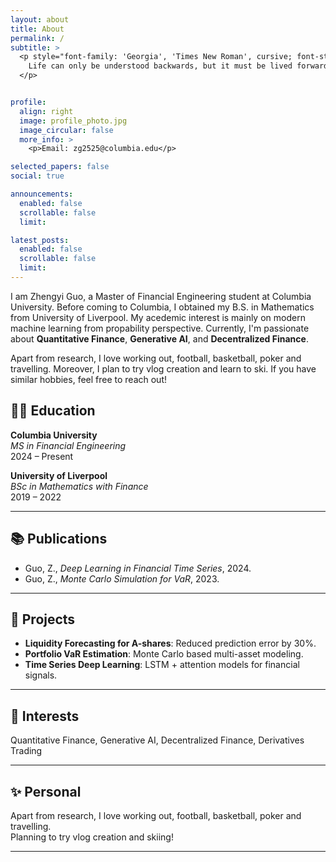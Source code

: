 ```yaml
---
layout: about
title: About
permalink: /
subtitle: >
  <p style="font-family: 'Georgia', 'Times New Roman', cursive; font-style: italic;">
    Life can only be understood backwards, but it must be lived forwards.
  </p>


profile:
  align: right
  image: profile_photo.jpg
  image_circular: false
  more_info: >
    <p>Email: zg2525@columbia.edu</p>

selected_papers: false
social: true

announcements:
  enabled: false
  scrollable: false
  limit:

latest_posts:
  enabled: false
  scrollable: false
  limit:
---
```


I am Zhengyi Guo, a Master of Financial Engineering student at Columbia University. Before coming to Columbia, I obtained my B.S. in Mathematics from University of Liverpool. My acedemic interest is mainly on modern machine learning from propability perspective. Currently, I'm passionate about **Quantitative Finance**, **Generative AI**, and **Decentralized Finance**.

Apart from research, I love working out, football, basketball, poker and travelling. Moreover, I plan to try vlog creation and learn to ski. If you have similar hobbies, feel free to reach out!



## 🧑‍🎓 Education

**Columbia University**  
*MS in Financial Engineering*  
2024 – Present  

**University of Liverpool**  
*BSc in Mathematics with Finance*  
2019 – 2022  

---

## 📚 Publications

- Guo, Z., *Deep Learning in Financial Time Series*, 2024.  
- Guo, Z., *Monte Carlo Simulation for VaR*, 2023.

---

## 💼 Projects

- **Liquidity Forecasting for A-shares**: Reduced prediction error by 30%.  
- **Portfolio VaR Estimation**: Monte Carlo based multi-asset modeling.  
- **Time Series Deep Learning**: LSTM + attention models for financial signals.

---

## 🧠 Interests

Quantitative Finance, Generative AI, Decentralized Finance, Derivatives Trading

---

## ✨ Personal

Apart from research, I love working out, football, basketball, poker and travelling.  
Planning to try vlog creation and skiing!

---











